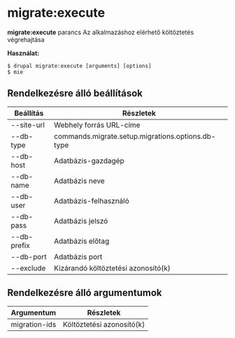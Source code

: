 # migrate:execute
**migrate:execute** parancs Az alkalmazáshoz elérhető költöztetés végrehajtása

**Használat:**
```
$ drupal migrate:execute [arguments] [options] 
$ mie  
```

## Rendelkezésre álló beállítások
Beállítás | Részletek
-------|-------------
--site-url | Webhely forrás URL-címe
--db-type | commands.migrate.setup.migrations.options.db-type
--db-host | Adatbázis-gazdagép
--db-name | Adatbázis neve
--db-user | Adatbázis-felhasználó
--db-pass | Adatbázis jelszó
--db-prefix | Adatbázis előtag
--db-port | Adatbázis port
--exclude | Kizárandó költöztetési azonosító(k)

## Rendelkezésre álló argumentumok
Argumentum | Részletek
---------|-------------
migration-ids | Költöztetési azonosító(k)

